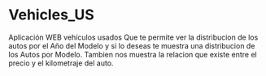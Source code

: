 # Vehicles_US
Aplicación WEB vehículos usados
Que te permite ver la distribucion de los autos por el Año del Modelo y si lo deseas te muestra una distribucion de los Autos por Modelo.
Tambien nos muestra la relacion que existe entre el precio y el kilometraje del auto.

